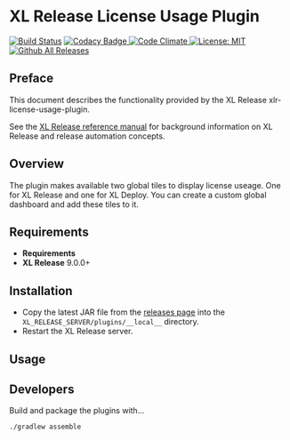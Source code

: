 # XL Release License Usage Plugin

[![Build Status][xlr-license-usage-plugin-travis-image]][xlr-license-usage-plugin-travis-url]
[![Codacy Badge][xlr-license-usage-plugin-codacy-image] ][xlr-license-usage-plugin-codacy-url]
[![Code Climate][xlr-license-usage-plugin-code-climate-image] ][xlr-license-usage-plugin-code-climate-url]
[![License: MIT][xlr-license-usage-plugin-license-image]][xlr-license-usage-plugin-license-url]
[![Github All Releases][xlr-license-usage-plugin-downloads-image]]()

## Preface

This document describes the functionality provided by the XL Release xlr-license-usage-plugin. 
 
See the [XL Release reference manual](https://docs.xebialabs.com/xl-release) for background information on XL Release and release automation concepts.  

## Overview

The plugin makes available two global tiles to display license useage.  One for XL Release and one for XL Deploy.  You can create a custom global dashboard and add these tiles to it.

## Requirements

* **Requirements**
*  **XL Release**   9.0.0+

## Installation

*   Copy the latest JAR file from the [releases page](https://github.com/xebialabs-community/xlr-license-usage-plugin/releases) into the `XL_RELEASE_SERVER/plugins/__local__` directory.
*   Restart the XL Release server.

## Usage

## Developers 

Build and package the plugins with...

```bash
./gradlew assemble
```

[xlr-license-usage-plugin-travis-image]: https://travis-ci.org/xebialabs-community/xlr-license-usage-plugin.svg?branch=master
[xlr-license-usage-plugin-travis-url]: https://travis-ci.org/xebialabs-community/xlr-license-usage-plugin

[xlr-license-usage-plugin-codacy-image]: https://api.codacy.com/project/badge/Grade/88dec34743b84dac8f9aaaa665a99207
[xlr-license-usage-plugin-codacy-url]: https://www.codacy.com/app/ladamato/xlr-license-usage-plugin

[xlr-license-usage-plugin-code-climate-image]: https://codeclimate.com/github/xebialabs-community/xlr-license-usage-plugin/badges/gpa.svg
[xlr-license-usage-plugin-code-climate-url]: https://codeclimate.com/github/xebialabs-community/xlr-license-usage-plugin

[xlr-license-usage-plugin-license-image]: https://img.shields.io/badge/License-MIT-yellow.svg
[xlr-license-usage-plugin-license-url]: https://opensource.org/licenses/MIT
[xlr-license-usage-plugin-downloads-image]: https://img.shields.io/github/downloads/xebialabs-community/xlr-license-usage-plugin/total.svg
